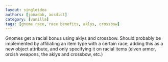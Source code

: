 ```yaml
---
layout: singleidea
authors: [jonadab, aosdict]
category: [vanilla]
tags: [gnome race, race benefits, aklys, crossbow]
---
```

Gnomes get a racial bonus using aklys and crossbow. Should probably be implemented by affiliating an item type with a certain race, adding this as a new object attribute, and only specifying it on racial items (elven armor, orcish weapons, the aklys and crossbow, etc.)
